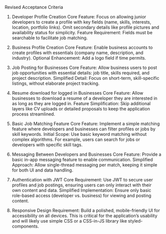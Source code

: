 Revised Acceptance Criteria

1. Developer Profile Creation
Core Feature: Focus on allowing junior developers to create a profile with key fields (name, skills, interests, location, portfolio links). Omit secondary details like profile pictures and availability status for simplicity.
Feature Requirement: Fields must be searchable to facilitate job matching.

2. Business Profile Creation
Core Feature: Enable business accounts to create profiles with essentials (company name, description, and industry).
Optional Enhancement: Add a logo field if time permits.

3. Job Posting for Businesses
Core Feature: Allow business users to post job opportunities with essential details: job title, skills required, and project description.
Simplified Detail: Focus on short-term, skill-specific listings, without elaborate project tracking.

4. Resume download for logged in Businesses
Core Feature: Allow businesses to download a resume of a developer they are interested in as long as they are logged in.
Feature Simplification: Skip additional layers like CV uploads or detailed proposals to keep the application process streamlined.

5. Basic Job Matching Feature
Core Feature: Implement a simple matching feature where developers and businesses can filter profiles or jobs by skill keywords.
Initial Scope: Use basic keyword matching without complex algorithms. For example, users can search for jobs or developers with specific skill tags.

6. Messaging Between Developers and Businesses
Core Feature: Provide a basic in-app messaging feature to enable communication.
Simplified Approach: Allow single-thread messaging per match, keeping it simple for both UI and data handling.

7. Authentication with JWT
Core Requirement: Use JWT to secure user profiles and job postings, ensuring users can only interact with their own content and data.
Simplified Implementation: Ensure only basic role-based access (developer vs. business) for viewing and posting content.

8. Responsive Design
Requirement: Build a polished, mobile-friendly UI for accessibility on all devices. This is critical for the application’s usability and will likely use simple CSS or a CSS-in-JS library like styled-components.